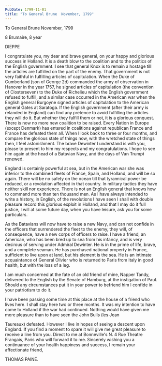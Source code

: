 ```yaml
---
PubDate: 1799-11-01
title: "To General Brune  November, 1799"
---
```


   To General Brune  November, 1799

   8 Brumaire, 8 year

   DIEPPE

   I congratulate you, my dear and brave general, on your happy and glorious
   success in Holland. It is a death blow to the coalition and to the
   politics of the English government. I see that general Knox is to remain a
   hostage till the articles are fulfilled on the part of the enemy. That
   government is not very faithful in fulfilling articles of capitulation.
   When the Duke of Cumberland (son of George 2d) commanded the army of
   observation in Hanover in the year 1757, he signed articles of
   capitulation (the convention of Closterseven) to the Duke of Richelieu
   which the English government refused to fulfill, and a similar case
   occurred in the American war when the English general Burgoyne signed
   articles of capitulation to the American general Gates at Saratoga. If the
   English government (after their army is relanded in England) can find any
   pretence to avoid fulfilling the articles they will do it. But whether
   they fulfill them or not, it is a glorious conquest. There is now no more
   new coalition to be raised. Every Nation in Europe (except Denmark) has
   entered in coalitions against republican France and France has defeated
   them all. When I look back to three or four months, and compare the
   glorious state of things now, with the wretched state of things then, I
   feel astonishment. The brave Dewinter I understand is with you, please to
   present to him my respects and my congratulations. I hope to see him again
   at the head of a Batavian Navy, and the days of Van Trumpt renewed.

   England is certainly powerful at sea, but in the American war she was
   inferior to the combined fleets of France, Spain, and Holland, and will be
   so again. There will be no safety on the ocean till that tyrannical power
   be reduced, or a revolution affected in that country. In military tactics
   they have neither skill nor experience. There is not an English general
   that knows how to command more than ten thousand men. As I have always
   intended to write a history, in English, of the revolutions I have seen I
   shall with double pleasure record this glorious exploit in Holland, and
   that I may do it full justice, I will at some future day, when you have
   leisure, ask you for some particulars.

   As the Batavians will now have to raise a new Navy, and can not confide in
   the officers that surrendered the fleet to the enemy, they will, of
   consequence, have a new corps of officers to raise. I have a friend, an
   American, who has been bred up to sea from his infancy, and is very
   desirous of serving under Admiral Dewinter. He is in the prime of life,
   brave, and a complete seaman. He has purchased national property in
   France, sufficient to live upon at land, but his element is the sea. He is
   an intimate acquaintance of General Olivier who is returned to Paris from
   Italy in good health, but with the loss of a leg.

   I am much concerned at the fate of an old friend of mine, Napper Tandy,
   delivered to the English by the Senate of Hamburg, at the instigation of
   Paul. Should any circumstances put it in your power to befriend him I
   confide in your patriotism to do it.

   I have been passing some time at this place at the house of a friend who
   lives here. I shall stay here two or three months. It was my intention to
   have come to Holland if the war had continued. Nothing would have given me
   more pleasure than to have seen the John Bulls (les Jean

   Taureaux) defeated. However I live in hopes of seeing a descent upon
   England. If you find a moment to spare it will give me great pleasure to
   receive a line from you. Direct to me at Bonneville's N. 4 Rue Theatre
   Frangais, Paris who will forward it to me. Sincerely wishing you a
   continuance of your health happiness and success, I remain your
   affectionate friend,

   THOMAS PAINE.
